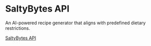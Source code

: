 # SaltyBytes API

An AI-powered recipe generator that aligns with predefined dietary restrictions.

[SaltyBytes API](https://api.saltybytes.ai)